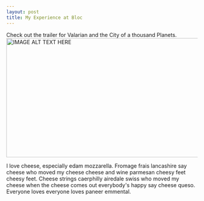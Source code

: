 ```yaml
---
layout: post
title: My Experience at Bloc
---
```



Check out the trailer for Valarian and the City of a thousand Planets.
<a href="https://www.youtube.com/watch?v=NNrK7xVG3PM
" target="_blank"><img src="https://www.youtube.com/embed/NNrK7xVG3PM" 
alt="IMAGE ALT TEXT HERE" width="560" height="315" border="0" /></a>

I love cheese, especially edam mozzarella. Fromage frais lancashire say cheese who moved my cheese cheese and wine parmesan cheesy feet cheesy feet. Cheese strings caerphilly airedale swiss who moved my cheese when the cheese comes out everybody's happy say cheese queso. Everyone loves everyone loves paneer emmental.